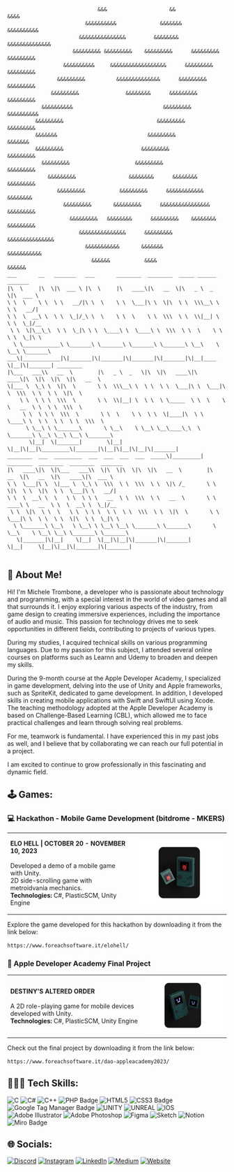 <!-- <br />
<p align="center"><a href="https://micheletrombone.netsons.org"><img width="60%" alt="Hello, I'm Michele Trombone. I do open source!" src="./Assets/headertop.png" /></a></p>
<br /> -->
                                                                   
                            
                                                                                                                                                
 ```
                                                                          
                              &&&                    &&             &&&&                             
                          &&&&&&&&&&              &&&&&&&        &&&&&&&&&&                          
                        &&&&&&&&&&&&&&&         &&&&&&&&       &&&&&&&&&&&&&&                        
                      &&&&&&&&& &&&&&&&&&    &&&&&&&&&      &&&&&&&&& &&&&&&&&&                      
                   &&&&&&&&&&     &&&&&&&&&&&&&&&&&&      &&&&&&&&&      &&&&&&&&&                   
                 &&&&&&&&&          &&&&&&&&&&&&&&      &&&&&&&&&          &&&&&&&&&                 
               &&&&&&&&&               &&&&&&&&      &&&&&&&&&               &&&&&&&&&               
            &&&&&&&&&&                             &&&&&&&&&                   &&&&&&&&&&            
          &&&&&&&&&                              &&&&&&&&&                        &&&&&&&&&          
          &&&&&&&                             &&&&&&&&&                             &&&&&&&          
          &&&&&&&&&                         &&&&&&&&&                             &&&&&&&&&          
            &&&&&&&&&                     &&&&&&&&&                             &&&&&&&&&            
              &&&&&&&&&                 &&&&&&&&      &&&&&&&&                &&&&&&&&&              
                 &&&&&&&&&           &&&&&&&&&      &&&&&&&&&&&&            &&&&&&&&                 
                   &&&&&&&&&       &&&&&&&&&      &&&&&&&&&&&&&&&&       &&&&&&&&&                   
                     &&&&&&&&&   &&&&&&&&      &&&&&&&&&    &&&&&&&&   &&&&&&&&&                     
                        &&&&&&&&&&&&&&&      &&&&&&&&&        &&&&&&&&&&&&&&&                        
                          &&&&&&&&&&&       &&&&&&&             &&&&&&&&&&&                          
                            &&&&&&           &&&&                  &&&&&&                 
 ___       __   _______   ___       ________  ________  _____ ______   _______                              
|\  \     |\  \|\  ___ \ |\  \     |\   ____\|\   __  \|\   _ \  _   \|\  ___ \                             
\ \  \    \ \  \ \   __/|\ \  \    \ \  \___|\ \  \|\  \ \  \\\__\ \  \ \   __/|                            
 \ \  \  __\ \  \ \  \_|/_\ \  \    \ \  \    \ \  \\\  \ \  \\|__| \  \ \  \_|/__                          
  \ \  \|\__\_\  \ \  \_|\ \ \  \____\ \  \____\ \  \\\  \ \  \    \ \  \ \  \_|\ \                         
   \ \____________\ \_______\ \_______\ \_______\ \_______\ \__\    \ \__\ \_______\                        
 ___\|____________|\|_______|\|_______|\|_______|\|_______|\|__|____ \|__|\|_______| ________               
|\___   ___\\   __  \        |\   _ \  _   \|\  \|\   ____\|\   ____\|\  \|\  \|\  \|\   __  \              
\|___ \  \_\ \  \|\  \       \ \  \\\__\ \  \ \  \ \  \___|\ \  \___|\ \  \\\  \ \  \ \  \|\  \             
     \ \  \ \ \  \\\  \       \ \  \\|__| \  \ \  \ \_____  \ \  \    \ \   __  \ \  \ \  \\\  \            
      \ \  \ \ \  \\\  \       \ \  \    \ \  \ \  \|____|\  \ \  \____\ \  \ \  \ \  \ \  \\\  \           
       \ \__\ \ \_______\       \ \__\    \ \__\ \__\____\_\  \ \_______\ \__\ \__\ \__\ \_______\          
        \|__|  \|_______|        \|__|     \|__|\|__|\_________\|_______|\|__|\|__|\|__|\|_______|          
 ________  ___  _________  ___  ___  ___  ___  _____\|_________| ________  ________  ________  _______      
|\   ____\|\  \|\___   ___\\  \|\  \|\  \|\  \|\   __  \        |\   __  \|\   __  \|\   ____\|\  ___ \     
\ \  \___|\ \  \|___ \  \_\ \  \\\  \ \  \\\  \ \  \|\ /_       \ \  \|\  \ \  \|\  \ \  \___|\ \   __/|    
 \ \  \  __\ \  \   \ \  \ \ \   __  \ \  \\\  \ \   __  \       \ \   ____\ \   __  \ \  \  __\ \  \_|/__  
  \ \  \|\  \ \  \   \ \  \ \ \  \ \  \ \  \\\  \ \  \|\  \       \ \  \___|\ \  \ \  \ \  \|\  \ \  \_|\ \ 
   \ \_______\ \__\   \ \__\ \ \__\ \__\ \_______\ \_______\       \ \__\    \ \__\ \__\ \_______\ \_______\
    \|_______|\|__|    \|__|  \|__|\|__|\|_______|\|_______|        \|__|     \|__|\|__|\|_______|\|_______|
                                                                                                                                                  
 ```


## 💁 About Me!

Hi! I'm Michele Trombone, a developer who is passionate about technology and programming, with a special interest in the world of video games and all that surrounds it. I enjoy exploring various aspects of the industry, from game design to creating immersive experiences, including the importance of audio and music. This passion for technology drives me to seek opportunities in different fields, contributing to projects of various types.

During my studies, I acquired technical skills on various programming languages. Due to my passion for this subject, I attended several online courses on platforms such as Learnn and Udemy to broaden and deepen my skills.

During the 9-month course at the Apple Developer Academy, I specialized in game development, delving into the use of Unity and Apple frameworks, such as SpriteKit, dedicated to game development. In addition, I developed skills in creating mobile applications with Swift and SwiftUI using Xcode. The teaching methodology adopted at the Apple Developer Academy is based on Challenge-Based Learning (CBL), which allowed me to face practical challenges and learn through solving real problems.

For me, teamwork is fundamental. I have experienced this in my past jobs as well, and I believe that by collaborating we can reach our full potential in a project.

I am excited to continue to grow professionally in this fascinating and dynamic field.

## 🕹️ Games: 

### 💻  Hackathon - Mobile Game Development (bitdrome - MKERS)

<table>
<tr>
<td>

<b>ELO HELL | OCTOBER 20 - NOVEMBER 10, 2023</b><br> 
<br> 
Developed a demo of a mobile game with Unity.<br>
2D side-scrolling game with metroidvania mechanics.<br>
<b>Technologies:</b> C#, PlasticSCM, Unity Engine  

</td>
<td align="center">
<a href="https://www.foreachsoftware.it/elohell/">
<img width="300px" alt="Elo Hell!" src="./Assets/dao.png" />
</a>
</td>
</tr>
</table>

Explore the game developed for this hackathon by downloading it from the link below:

```bash
https://www.foreachsoftware.it/elohell/
```


###  Apple Developer Academy Final Project

<table>
<tr>
<td>

<b>DESTINY'S ALTERED ORDER </b><br>
<br> 
A 2D role-playing game for mobile devices developed with Unity.  
<b>Technologies:</b> C#, PlasticSCM, Unity Engine

</td>
<td align="center">
<a href="https://www.foreachsoftware.it/dao-appleacademy2023/">
<img width="300px" alt="Elo Hell!" src="./Assets/elohell.png" />
</a>
</td>
</tr>
</table>

Check out the final project by downloading it from the link below:

```bash
https://www.foreachsoftware.it/dao-appleacademy2023/
```

## 👨🏻‍💻 Tech Skills:
![C](https://img.shields.io/badge/c-%2300599C.svg?style=for-the-badge&logo=c&logoColor=white) ![C#](https://img.shields.io/badge/c%23-%23239120.svg?style=for-the-badge&logo=c-sharp&logoColor=white) ![C++](https://img.shields.io/badge/c++-%2300599C.svg?style=for-the-badge&logo=c%2B%2B&logoColor=white) ![PHP Badge](https://img.shields.io/badge/PHP-777BB4?style=for-the-badge&logo=php&logoColor=white) ![HTML5](https://img.shields.io/badge/html5-%23E34F26.svg?style=for-the-badge&logo=html5&logoColor=white) ![CSS3 Badge](https://img.shields.io/badge/CSS3-1572B6?logo=css3&logoColor=fff&style=for-the-badge) ![Google Tag Manager Badge](https://img.shields.io/badge/Google%20Tag%20Manager-246FDB?logo=googletagmanager&logoColor=fff&style=for-the-badge) ![UNITY](https://img.shields.io/badge/Unity-%2320232a.svg?style=for-the-badge&logo=unity&logoColor=white) ![UNREAL](https://img.shields.io/badge/unreal-%2320232a.svg?style=for-the-badge&logo=unreal-engine&logoColor=white) ![IOS](https://img.shields.io/badge/IOS-%2320232a.svg?style=for-the-badge&logo=apple&logoColor=white) ![Adobe Illustrator](https://img.shields.io/badge/adobeillustrator-%23FF9A00.svg?style=for-the-badge&logo=adobeillustrator&logoColor=white) ![Adobe Photoshop](https://img.shields.io/badge/adobephotoshop-%2331A8FF.svg?style=for-the-badge&logo=adobephotoshop&logoColor=white)	![Figma](https://img.shields.io/badge/figma-%23F24E1E.svg?style=for-the-badge&logo=figma&logoColor=white) ![Sketch](https://img.shields.io/badge/Sketch-FFB387?style=for-the-badge&logo=sketch&logoColor=black) ![Notion](https://img.shields.io/badge/Notion-%23000000.svg?style=for-the-badge&logo=notion&logoColor=white) ![Miro Badge](https://img.shields.io/badge/Miro-050038?logo=miro&logoColor=fff&style=for-the-badge)


## 🌐 Socials:
[![Discord](https://img.shields.io/badge/Discord-%237289DA.svg?logo=discord&logoColor=white)](https://discord.gg/michele_trombone#9380) [![Instagram](https://img.shields.io/badge/Instagram-%23E4405F.svg?logo=Instagram&logoColor=white)](https://www.instagram.com/michele_trombone/) [![LinkedIn](https://img.shields.io/badge/LinkedIn-%230077B5.svg?logo=linkedin&logoColor=white)](https://www.linkedin.com/in/michele-trombone-470458233) [![Medium](https://img.shields.io/badge/Medium-12100E?logo=medium&logoColor=white)](https://medium.com/@micheletrombone) [![Website](https://img.shields.io/badge/Website-%23000000.svg?logo=internet-explorer&logoColor=white)](https://www.micheletrombone.netsons.org)
